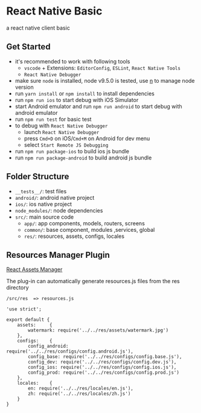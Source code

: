# React Native Basic
a react native client basic

## Get Started

* it's recommended to work with following tools
    - `vscode` + Extensions: `EditorConfig`, `ESLint`, `React Native Tools`
    - `React Native Debugger`
* make sure `node` is installed, node v9.5.0 is tested, use [n](https://github.com/tj/n) to manage node version
* run `yarn install` or `npm install` to install dependencies
* run `npm run ios` to start debug with iOS Simulator
* start Android emulator and run `npm run android` to start debug with android emulator
* run `npm run test` for basic test
* to debug with `React Native Debugger`
    - launch `React Native Debugger`
    - press `Cmd+D` on iOS/`Cmd+M` on Android for dev menu
    - select `Start Remote JS Debugging`
* run `npm run package-ios` to build ios js bundle
* run `npm run package-android` to build android js bundle

## Folder Structure

* `__tests__/`: test files
* `android/`: android native project
* `ios/`: ios native project
* `node_modules/`: node dependencies
* `src/`: main source code
    - `app/`: app components, models, routers, screens
    - `common/`: base component, modules ,services, global
    - `res/`: resources, assets, configs, locales
    
## Resources Manager Plugin
[React Assets Manager](https://github.com/whoopschat/react-assets-manager)

The plug-in can automatically generate resources.js files from the res directory

`/src/res  => resources.js`
```
'use strict';

export default {
	assets: 	{
		watermark: require('../../res/assets/watermark.jpg')
	},
	configs: 	{
		config_android: require('../../res/configs/config.android.js'),
		config_base: require('../../res/configs/config.base.js'),
		config_dev: require('../../res/configs/config.dev.js'),
		config_ios: require('../../res/configs/config.ios.js'),
		config_prod: require('../../res/configs/config.prod.js')
	},
	locales: 	{
		en: require('../../res/locales/en.js'),
		zh: require('../../res/locales/zh.js')
	}
}
```
